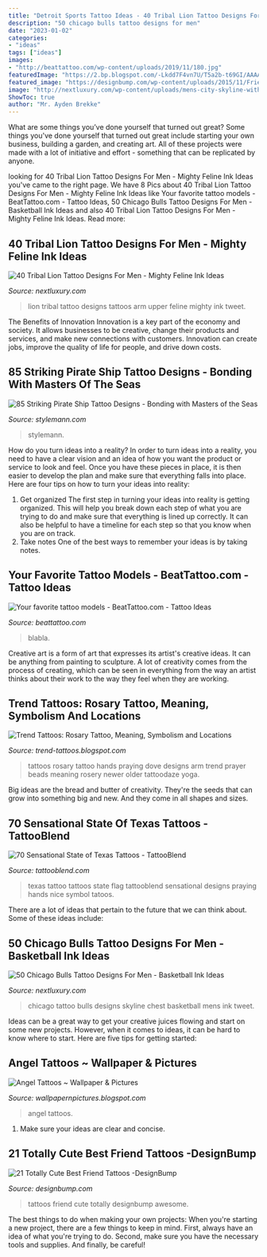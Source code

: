 ```yaml
---
title: "Detroit Sports Tattoo Ideas - 40 Tribal Lion Tattoo Designs For Men"
description: "50 chicago bulls tattoo designs for men"
date: "2023-01-02"
categories:
- "ideas"
tags: ["ideas"]
images:
- "http://beattattoo.com/wp-content/uploads/2019/11/180.jpg"
featuredImage: "https://2.bp.blogspot.com/-Lkdd7F4vn7U/T5a2b-t69GI/AAAAAAAAAIk/U-4sWr6ZsXM/s1600/Rosary+Tattoos+B5.jpg"
featured_image: "https://designbump.com/wp-content/uploads/2015/11/Friendship-quote-tattoos.jpg"
image: "http://nextluxury.com/wp-content/uploads/mens-city-skyline-with-chicago-bulls-chest-tattoo.jpg"
ShowToc: true
author: "Mr. Ayden Brekke"
---
```



What are some things you’ve done yourself that turned out great?
Some things you've done yourself that turned out great include starting your own business, building a garden, and creating art. All of these projects were made with a lot of initiative and effort - something that can be replicated by anyone.

	

		
looking for 40 Tribal Lion Tattoo Designs For Men - Mighty Feline Ink Ideas you've came to the right page. We have 8 Pics about 40 Tribal Lion Tattoo Designs For Men - Mighty Feline Ink Ideas like Your favorite tattoo models - BeatTattoo.com - Tattoo Ideas, 50 Chicago Bulls Tattoo Designs For Men - Basketball Ink Ideas and also 40 Tribal Lion Tattoo Designs For Men - Mighty Feline Ink Ideas. Read more:
		
    
## 40 Tribal Lion Tattoo Designs For Men - Mighty Feline Ink Ideas

<img loading=lazy src="http://nextluxury.com/wp-content/uploads/upper-arm-tribal-lion-with-shading-for-men.jpg" onerror="this.onerror=null;this.src='https://tse3.mm.bing.net/th?id=OIP.B3ABux1-bPg2ZrcXEthatAHaHa&amp;pid=15.1';" alt="40 Tribal Lion Tattoo Designs For Men - Mighty Feline Ink Ideas">

_Source: nextluxury.com_

>lion tribal tattoo designs tattoos arm upper feline mighty ink tweet. 

	

The Benefits of Innovation
Innovation is a key part of the economy and society. It allows businesses to be creative, change their products and services, and make new connections with customers. Innovation can create jobs, improve the quality of life for people, and drive down costs.

    
## 85 Striking Pirate Ship Tattoo Designs - Bonding With Masters Of The Seas

<img loading=lazy src="http://stylemann.com/wp-content/uploads/2016/11/pirate-ship-tattoo-65.jpg" onerror="this.onerror=null;this.src='https://tse4.mm.bing.net/th?id=OIP.Y3ZLiWQL08W3fGqQFU_gRAHaHa&amp;pid=15.1';" alt="85 Striking Pirate Ship Tattoo Designs - Bonding with Masters of the Seas">

_Source: stylemann.com_

>stylemann. 

	

How do you turn ideas into a reality?
In order to turn ideas into a reality, you need to have a clear vision and an idea of how you want the product or service to look and feel. Once you have these pieces in place, it is then easier to develop the plan and make sure that everything falls into place. Here are four tips on how to turn your ideas into reality:
1. Get organized
The first step in turning your ideas into reality is getting organized. This will help you break down each step of what you are trying to do and make sure that everything is lined up correctly. It can also be helpful to have a timeline for each step so that you know when you are on track.
2. Take notes
One of the best ways to remember your ideas is by taking notes.

    
## Your Favorite Tattoo Models - BeatTattoo.com - Tattoo Ideas

<img loading=lazy src="http://beattattoo.com/wp-content/uploads/2019/11/180.jpg" onerror="this.onerror=null;this.src='https://tse2.mm.bing.net/th?id=OIP.X21kRA-Qs4ogvO52RSQUIQHaJQ&amp;pid=15.1';" alt="Your favorite tattoo models - BeatTattoo.com - Tattoo Ideas">

_Source: beattattoo.com_

>blabla. 

	

Creative art is a form of art that expresses its artist's creative ideas. It can be anything from painting to sculpture. A lot of creativity comes from the process of creating, which can be seen in everything from the way an artist thinks about their work to the way they feel when they are working.

    
## Trend Tattoos: Rosary Tattoo, Meaning, Symbolism And Locations

<img loading=lazy src="https://2.bp.blogspot.com/-Lkdd7F4vn7U/T5a2b-t69GI/AAAAAAAAAIk/U-4sWr6ZsXM/s1600/Rosary+Tattoos+B5.jpg" onerror="this.onerror=null;this.src='https://tse4.mm.bing.net/th?id=OIP.BAtziXaonw_Jz8l-DY0sLgHaLH&amp;pid=15.1';" alt="Trend Tattoos: Rosary Tattoo, Meaning, Symbolism and Locations">

_Source: trend-tattoos.blogspot.com_

>tattoos rosary tattoo hands praying dove designs arm trend prayer beads meaning rosery newer older tattoodaze yoga. 

	

Big ideas are the bread and butter of creativity. They're the seeds that can grow into something big and new. And they come in all shapes and sizes.

    
## 70 Sensational State Of Texas Tattoos - TattooBlend

<img loading=lazy src="https://tattooblend.com/wp-content/uploads/2015/11/state-of-texas-tattoo2.jpg" onerror="this.onerror=null;this.src='https://tse3.mm.bing.net/th?id=OIP.85GgswHgi4aoZVQIe110egHaJ2&amp;pid=15.1';" alt="70 Sensational State of Texas Tattoos - TattooBlend">

_Source: tattooblend.com_

>texas tattoo tattoos state flag tattooblend sensational designs praying hands nice symbol tatoos. 

	

There are a lot of ideas that pertain to the future that we can think about. Some of these ideas include: 

    
## 50 Chicago Bulls Tattoo Designs For Men - Basketball Ink Ideas

<img loading=lazy src="http://nextluxury.com/wp-content/uploads/mens-city-skyline-with-chicago-bulls-chest-tattoo.jpg" onerror="this.onerror=null;this.src='https://tse2.mm.bing.net/th?id=OIP.GOTVtDtRLMDKMioiLMR0egHaHa&amp;pid=15.1';" alt="50 Chicago Bulls Tattoo Designs For Men - Basketball Ink Ideas">

_Source: nextluxury.com_

>chicago tattoo bulls designs skyline chest basketball mens ink tweet. 

	

Ideas can be a great way to get your creative juices flowing and start on some new projects. However, when it comes to ideas, it can be hard to know where to start. Here are five tips for getting started: 

    
## Angel Tattoos ~ Wallpaper &amp; Pictures

<img loading=lazy src="http://3.bp.blogspot.com/-p2fTZrKnuvg/T-FrkQXrKKI/AAAAAAAACB4/krmUZneRoCw/s1600/angel+tattoos+(19).jpg" onerror="this.onerror=null;this.src='https://tse2.mm.bing.net/th?id=OIP.qKm-HvI7ODTResx87o3IiAHaL9&amp;pid=15.1';" alt="Angel Tattoos ~ Wallpaper &amp; Pictures">

_Source: wallpapernpictures.blogspot.com_

>angel tattoos. 

	

1. Make sure your ideas are clear and concise.

    
## 21 Totally Cute Best Friend Tattoos -DesignBump

<img loading=lazy src="https://designbump.com/wp-content/uploads/2015/11/Friendship-quote-tattoos.jpg" onerror="this.onerror=null;this.src='https://tse2.mm.bing.net/th?id=OIP.Hul4HicxeWN-vpzjvEd7YQHaLH&amp;pid=15.1';" alt="21 Totally Cute Best Friend Tattoos -DesignBump">

_Source: designbump.com_

>tattoos friend cute totally designbump awesome. 

	

The best things to do when making your own projects:
When you're starting a new project, there are a few things to keep in mind. First, always have an idea of what you're trying to do. Second, make sure you have the necessary tools and supplies. And finally, be careful!


